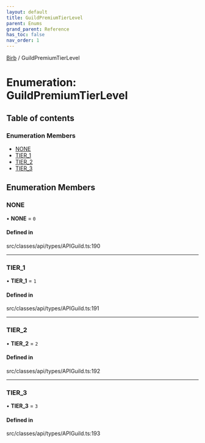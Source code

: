 ```yaml
---
layout: default
title: GuildPremiumTierLevel
parent: Enums
grand_parent: Reference
has_toc: false
nav_order: 1
---
```


[Birb](/) / GuildPremiumTierLevel

# Enumeration: GuildPremiumTierLevel

## Table of contents

### Enumeration Members

- [NONE](GuildPremiumTierLevel.md#none)
- [TIER\_1](GuildPremiumTierLevel.md#tier_1)
- [TIER\_2](GuildPremiumTierLevel.md#tier_2)
- [TIER\_3](GuildPremiumTierLevel.md#tier_3)

## Enumeration Members

### NONE

• **NONE** = ``0``

#### Defined in

src/classes/api/types/APIGuild.ts:190

___

### TIER\_1

• **TIER\_1** = ``1``

#### Defined in

src/classes/api/types/APIGuild.ts:191

___

### TIER\_2

• **TIER\_2** = ``2``

#### Defined in

src/classes/api/types/APIGuild.ts:192

___

### TIER\_3

• **TIER\_3** = ``3``

#### Defined in

src/classes/api/types/APIGuild.ts:193
